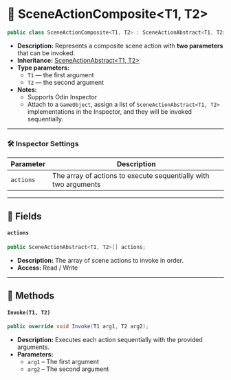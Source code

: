 # 🧩 SceneActionComposite&lt;T1, T2&gt;

```csharp
public class SceneActionComposite<T1, T2> : SceneActionAbstract<T1, T2>
```

- **Description:** Represents a composite scene action with <b>two parameters</b> that can be invoked.
- **Inheritance:** [SceneActionAbstract&lt;T1, T2&gt;](SceneActionAbstract%602.md)
- **Type parameters:**
    - `T1` — the first argument
    - `T2` — the second argument
- **Notes:**
    - Supports Odin Inspector
    - Attach to a `GameObject`, assign a list of `SceneActionAbstract<T1, T2>` implementations in the Inspector, and
      they will be invoked sequentially.

---

### 🛠 Inspector Settings

| Parameter | Description                                                     |
|-----------|-----------------------------------------------------------------|
| `actions` | The array of actions to execute sequentially with two arguments |

---

## 🧱 Fields

#### `actions`

```csharp
public SceneActionAbstract<T1, T2>[] actions;
```

- **Description:** The array of scene actions to invoke in order.
- **Access:** Read / Write

---

## 🏹 Methods

#### `Invoke(T1, T2)`

```csharp
public override void Invoke(T1 arg1, T2 arg2);
```

- **Description:** Executes each action sequentially with the provided arguments.
- **Parameters:**
    - `arg1` – The first argument
    - `arg2` – The second argument